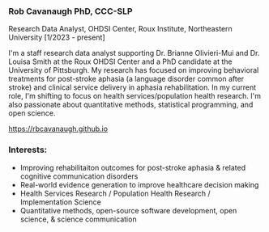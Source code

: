 ### Rob Cavanaugh PhD, CCC-SLP

Research Data Analyst, OHDSI Center, Roux Institute, Northeastern University [1/2023 - present]  

I'm a staff research data analyst supporting Dr. Brianne Olivieri-Mui and Dr. Louisa Smith at the Roux OHDSI Center and a PhD candidate at the University of Pittsburgh. My research has focused on improving behavioral treatments for post-stroke aphasia (a language disorder common after stroke) and clinical service delivery in aphasia rehabilitation. In my current role, I'm shifting to focus on health services/population health research. I'm also passionate about quantitative methods, statistical programming, and open science. 

https://rbcavanaugh.github.io

### Interests:
- Improving rehabilitaiton outcomes for post-stroke aphasia & related cognitive communication disorders
- Real-world evidence generation to improve healthcare decision making
- Health Services Research / Population Health Research / Implementation Science
- Quantitative methods, open-source software development, open science, & science communication
